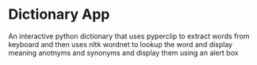 # Dictionary App
 An interactive python dictionary that uses pyperclip to extract words from keyboard and then uses nltk wordnet to lookup the word and display meaning anotnyms and synonyms and display them using an alert box 
